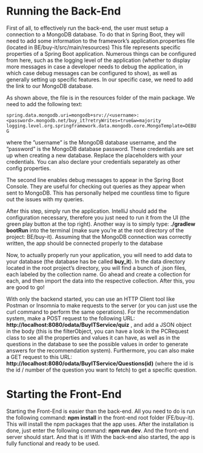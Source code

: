 # Running the Back-End

First of all, to effectively run the back-end, the user must setup a connection to
a MongoDB database. To do that in Spring Boot, they will need to add some
information to the framework’s application.properties file (located in BE/buy-it/src/main/resources)
This file represents specific properties of a Spring Boot application. Numerous
things can be configured from here, such as the logging level of the application
(whether to display more messages in case a developer needs to debug the
application, in which case debug messages can be configured to show), as well as
generally setting up specific features. In our specific case, we need to add the link
to our MongoDB database.

As shown above, the file is in the resources folder of the main package. We need
to add the following text:

`spring.data.mongodb.uri=mongodb+srv://<username>:<password>.mongodb.net/buy_it?retryWrites=true&w=majority`
`logging.level.org.springframework.data.mongodb.core.MongoTemplate=DEBUG`

where the ”username” is the MongoDB database username, and the
”password” is the MongoDB database password. These credentials are set up
when creating a new database. Replace the placeholders with your credentials. You can also declare your
credentials separately as other config properties.

The second line enables debug messages to appear in the Spring Boot Console. They
are useful for checking out queries as they appear when sent to MongoDB. This has
personally helped me countless time to figure out the issues with my queries.

After this step, simply run the application. IntelliJ should add the configuration
necessary, therefore you just need to run it from the UI (the green play button
at the top right). Another way is to simply type: **./gradlew bootRun** into the
terminal (make sure you’re at the root directory of the project: BE/buy-it).
Assuming that the MongoDB connection was correctly written, the app should be
connected properly to the database

Now, to actually properly run your application, you will need to add data to your
database (the database has be called **buy_it**). In the data directory located in the root project’s directory, you will find
a bunch of .json files, each labeled by the collection name. Go ahead and create a
collection for each, and then import the data into the respective collection.
After this, you are good to go!

With only the backend started, you can use an HTTP Client tool like Postman or
Insomnia to make requests to the server (or you can just use the curl command
to perform the same operations). For the recommendation system, make a POST
request to the following URL: **http://localhost:8080/odata/BuyITService/quiz** , and
add a JSON object in the body (this is the filterObject, you can have a look in the
PCRequest class to see all the properties and values it can have, as well as in the
questions in the database to see the possible values in order to generate answers for
the recommendation system). Furthermore, you can also make a GET request
to this URL: **http://localhost:8080/odata/BuyITService/Questions(id)**
(where the id is the id / number of the question you want to fetch) to get a specific
question.

# Starting the Front-End 
Starting the Front-End is easier than the back-end. All you need to do is run the
following command: **npm install** in the front-end root folder (FE/buy-it). This
will install the npm packages that the app uses. After the installation is done, just
enter the following command: **npm run dev**. And the front-end server should
start. And that is it! With the back-end also started, the app is fully functional
and ready to be used.

